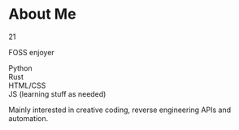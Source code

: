 # About Me

21

FOSS enjoyer

Python<br>
Rust<br>
HTML/CSS<br>
JS (learning stuff as needed)<br>

Mainly interested in creative coding, reverse engineering APIs and automation.
